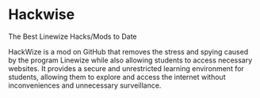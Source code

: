 # Hackwise
The Best Linewize Hacks/Mods to Date


HackWize is a mod on GitHub that removes the stress and spying caused by the program Linewize while also allowing students to access necessary websites. It provides a secure and unrestricted learning environment for students, allowing them to explore and access the internet without inconveniences and unnecessary surveillance.

